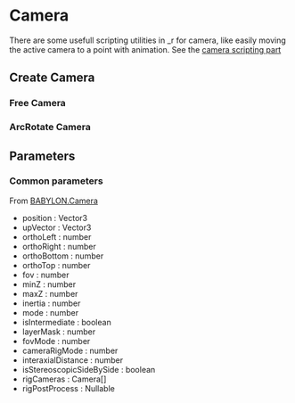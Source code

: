 # Camera

There are some usefull scripting utilities in _r for camera, like easily moving the active camera to a point with animation. See the [camera scripting part](camera-scripting.md)

## Create Camera

### Free Camera

### ArcRotate Camera

## Parameters

### Common parameters

From [BABYLON.Camera](http://doc.babylonjs.com/classes/3.1/camera)
* position : Vector3
* upVector : Vector3
* orthoLeft : number
* orthoRight : number
* orthoBottom : number
* orthoTop : number
* fov : number
* minZ : number
* maxZ : number
* inertia : number
* mode : number
* isIntermediate : boolean
* layerMask : number
* fovMode : number
* cameraRigMode : number
* interaxialDistance : number
* isStereoscopicSideBySide : boolean
* rigCameras : Camera[]
* rigPostProcess : Nullable<PostProcess>